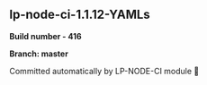 ## lp-node-ci-1.1.12-YAMLs

**Build number - 416**

**Branch: master**

 Committed automatically by LP-NODE-CI module :rocket: